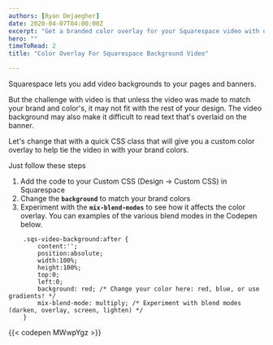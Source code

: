 ```yaml
---
authors: [Ryan Dejaegher]
date: 2020-04-07T04:00:00Z
excerpt: "Get a branded color overlay for your Squarespace video with one CSS class"
hero: ""
timeToRead: 2
title: "Color Overlay For Squarespace Background Video"

---
```

Squarespace lets you add video backgrounds to your pages and banners.

But the challenge with video is that unless the video was made to match your brand and color's, it may not fit with the rest of your design. The video background may also make it difficult to read text that's overlaid on the banner.

Let's change that with a quick CSS class that will give you a custom color overlay to help tie the video in with your brand colors.

Just follow these steps

1. Add the code to your Custom CSS (Design -> Custom CSS) in Squarespace
2. Change the **`background`** to match your brand colors
3. Experiment with the **`mix-blend-modes`** to see how it affects the color overlay. You can examples of the various blend modes in the Codepen below.

```
    .sqs-video-background:after {
    	content:'';
    	position:absolute;
    	width:100%;
    	height:100%;
    	top:0;
    	left:0;
    	background: red; /* Change your color here: red, blue, or use gradients! */
    	mix-blend-mode: multiply; /* Experiment with blend modes (darken, overlay, screen, lighten) */
    }
```

{{< codepen MWwpYgz >}}
